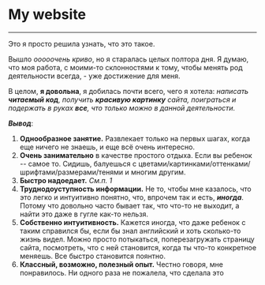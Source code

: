 # My website

---
Это я просто решила узнать, что это такое.

Вышло *ооооочень криво*, но я старалась целых полтора дня. Я думаю, что моя работа, с моими-то склонностями к тому, чтобы менять род деятельности всегда, - уже достижение для меня.

В целом, **я довольна**, я добилась почти всего, чего я хотела: *написать **читаемый код**, получить **красивую картинку** сайта, поиграться и подержать в руках **все**, что только можно в данной деятельности.*

***Вывод***: 
1) **Однообразное занятие.** Развлекает только на первых шагах, когда еще ничего не знаешь, и еще всё очень интересно.
2) **Очень занимательно** в качестве простого отдыха. Если вы ребенок -- самое то. Сидишь, балуешься с цветами/картинками/оттенками/шрифтами/размерами/тенями и многим другим. 
3) **Быстро надоедает.** *См.п. 1*
4) **Труднодоуступность информации.** Не то, чтобы мне казалось, что это легко и интуитивно понятно, что, впрочем так и есть, ***иногда***. Потому что довольно часто бывает так, что что-то не выходит, а найти это даже в гугле как-то нельзя. 
5) **Собственно интуитивность.** Кажется иногда, что даже ребенок с таким справился бы, если бы знал английский и хоть сколько-то жизнь видел. Можно просто потыкаться, поперезагружать страницу сайта, посмотреть, что с ней становится, когда ты что-то конкретное меняешь. Все быстро становится поянтно.
6) **Классный, возможно, полезный опыт.** Честно говоря, мне понравилось. Ни одного раза не пожалела, что сделала это 
